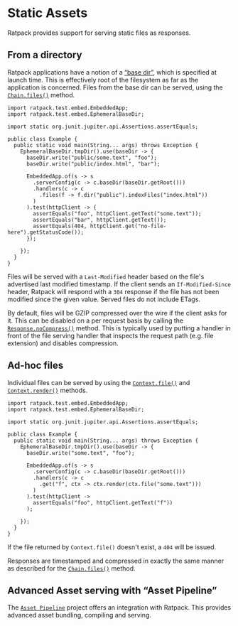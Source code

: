 # Static Assets

Ratpack provides support for serving static files as responses.

## From a directory 

Ratpack applications have a notion of a [“base dir”](launching.html#base_dir), which is specified at launch time.
This is effectively root of the filesystem as far as the application is concerned.
Files from the base dir can be served, using the [`Chain.files()`](api/ratpack/handling/Chain.html#files%28ratpack.func.Action%29) method.

```language-java
import ratpack.test.embed.EmbeddedApp;
import ratpack.test.embed.EphemeralBaseDir;

import static org.junit.jupiter.api.Assertions.assertEquals;

public class Example {
  public static void main(String... args) throws Exception {
    EphemeralBaseDir.tmpDir().use(baseDir -> {
      baseDir.write("public/some.text", "foo");
      baseDir.write("public/index.html", "bar");

      EmbeddedApp.of(s -> s
        .serverConfig(c -> c.baseDir(baseDir.getRoot()))
        .handlers(c -> c
          .files(f -> f.dir("public").indexFiles("index.html"))
        )
      ).test(httpClient -> {
        assertEquals("foo", httpClient.getText("some.text"));
        assertEquals("bar", httpClient.getText());
        assertEquals(404, httpClient.get("no-file-here").getStatusCode());
      });

    });
  }
}
```

Files will be served with a `Last-Modified` header based on the file's advertised last modified timestamp.
If the client sends an `If-Modified-Since` header, Ratpack will respond with a `304` response if the file has not been modified since the given value.
Served files do not include ETags.

By default, files will be GZIP compressed over the wire if the client asks for it.
This can be disabled on a per request basis by calling the [`Response.noCompress()`](api/ratpack/http/Response.html#noCompress%28%29) method.
This is typically used by putting a handler in front of the file serving handler that inspects the request path (e.g. file extension) and disables compression.

## Ad-hoc files

Individual files can be served by using the [`Context.file()`](api/ratpack/handling/Context.html#file%28java.lang.String%29) and [`Context.render()`](api/ratpack/handling/Context.html#render%28java.lang.Object%29) methods.

```language-java
import ratpack.test.embed.EmbeddedApp;
import ratpack.test.embed.EphemeralBaseDir;

import static org.junit.jupiter.api.Assertions.assertEquals;

public class Example {
  public static void main(String... args) throws Exception {
    EphemeralBaseDir.tmpDir().use(baseDir -> {
      baseDir.write("some.text", "foo");

      EmbeddedApp.of(s -> s
        .serverConfig(c -> c.baseDir(baseDir.getRoot()))
        .handlers(c -> c
          .get("f", ctx -> ctx.render(ctx.file("some.text")))
        )
      ).test(httpClient ->
        assertEquals("foo", httpClient.getText("f"))
      );

    });
  }
}
```

If the file returned by `Context.file()` doesn't exist, a `404` will be issued.

Responses are timestamped and compressed in exactly the same manner as described for the [`Chain.files()`](api/ratpack/handling/Chain.html#files%28ratpack.func.Action%29) method. 

## Advanced Asset serving with “Asset Pipeline”

The [`Asset Pipeline`](https://github.com/bertramdev/asset-pipeline/tree/master/ratpack-asset-pipeline) project offers an integration with Ratpack.
This provides advanced asset bundling, compiling and serving.
